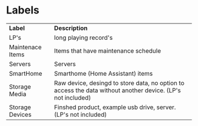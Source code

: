 # Labels

<table><tbody><tr><td><strong>Label</strong></td><td><strong>Description</strong></td></tr><tr><td>LP's</td><td>long playing record's</td></tr><tr><td>Maintenace Items</td><td>Items that have maintenance schedule</td></tr><tr><td>Servers</td><td>Servers</td></tr><tr><td>SmartHome</td><td>Smarthome (Home Assistant) items</td></tr><tr><td>Storage Media</td><td>Raw device, desingd to store data, no option to access the data without another device. (LP's not included)</td></tr><tr><td>Storage Devices</td><td>Finshed product, example usb drive, server. (LP's not included)</td></tr></tbody></table>